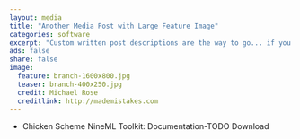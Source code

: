 ```yaml
---
layout: media
title: "Another Media Post with Large Feature Image"
categories: software
excerpt: "Custom written post descriptions are the way to go... if you're not lazy."
ads: false
share: false
image:
  feature: branch-1600x800.jpg
  teaser: branch-400x250.jpg
  credit: Michael Rose
  creditlink: http://mademistakes.com
---
```


* Chicken Scheme NineML Toolkit: Documentation-TODO Download